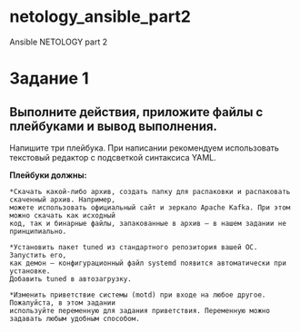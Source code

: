 # netology_ansible_part2
Ansible NETOLOGY part 2

# Задание 1

## Выполните действия, приложите файлы с плейбуками и вывод выполнения.

Напишите три плейбука. При написании рекомендуем использовать текстовый редактор с подсветкой синтаксиса YAML.

**Плейбуки должны:**

    *Скачать какой-либо архив, создать папку для распаковки и распаковать скаченный архив. Например,
    можете использовать официальный сайт и зеркало Apache Kafka. При этом можно скачать как исходный 
    код, так и бинарные файлы, запакованные в архив — в нашем задании не принципиально.
    
    *Установить пакет tuned из стандартного репозитория вашей ОС. Запустить его,
    как демон — конфигурационный файл systemd появится автоматически при установке.
    Добавить tuned в автозагрузку.
    
    *Изменить приветствие системы (motd) при входе на любое другое. Пожалуйста, в этом задании
    используйте переменную для задания приветствия. Переменную можно задавать любым удобным способом.
